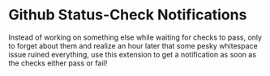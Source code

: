 # Github Status-Check Notifications
Instead of working on something else while waiting for checks to pass, only to forget about them and realize an hour later that some pesky whitespace issue ruined everything, use this extension to get a notification as soon as the checks either pass or fail!
